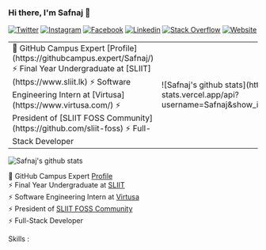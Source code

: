 ### Hi there, I'm Safnaj 👋

[![Twitter](https://img.shields.io/badge/-Twitter-222222?style=flat-square&logo=twitter&logoColor=white&link=https://twitter.com/iamSafnaj/)](https://twitter.com/iamSafnaj/)
[![Instagram](https://img.shields.io/badge/Instagram-222222?&style=flat-square&logo=instagram&logoColor=white&link=https://www.instagram.com/iam_safnaj)](https://www.instagram.com/iam_safnaj)
[![Facebook](https://img.shields.io/badge/Facebook-222222?&style=flat-square&logo=facebook&logoColor=white&link=https://www.facebook.com/ahamed.safnaj)](https://www.facebook.com/ahamed.safnaj)
[![Linkedin](https://img.shields.io/badge/-LinkedIn-222222?style=flat-square&logo=Linkedin&logoColor=white&link=https://www.linkedin.com/in/ahamed-safnaj/)](https://www.linkedin.com/in/ahamed-safnaj/)
[![Stack Overflow](https://img.shields.io/badge/-Stack%20Overflow-222222?style=flat-square&logo=stack-overflow&logoColor=white&link=https://stackoverflow.com/users/9752928/ahamed-safnaj)](https://stackoverflow.com/users/9752928/ahamed-safnaj)
[![Website](https://img.shields.io/badge/WebSite-222222?&style=flat-square&logo=internet&logoColor=white&link=https://ahamedsafnaj.com)](https://ahamedsafnaj.com)

<table>
  <tr>
    <td width=50%>
🚩 GitHub Campus Expert [Profile](https://githubcampus.expert/Safnaj/)
⚡ Final Year Undergraduate at [SLIIT](https://www.sliit.lk)
⚡ Software Engineering Intern at [Virtusa](https://www.virtusa.com/)
⚡ President of [SLIIT FOSS Community](https://github.com/sliit-foss)
⚡ Full-Stack Developer
    </td>
    <td>![Safnaj's github stats](https://github-readme-stats.vercel.app/api?username=Safnaj&show_icons=true&hide_border=true)</td>
  </tr>
</table>

![Safnaj's github stats](https://github-readme-stats.vercel.app/api?username=Safnaj&show_icons=true&hide_border=true)

🚩 GitHub Campus Expert [Profile](https://githubcampus.expert/Safnaj/) <br/>
⚡ Final Year Undergraduate at [SLIIT](https://www.sliit.lk) <br/>
⚡ Software Engineering Intern at [Virtusa](https://www.virtusa.com/) <br/>
⚡ President of [SLIIT FOSS Community](https://github.com/sliit-foss) <br/>
⚡ Full-Stack Developer <br/>

Skills :
